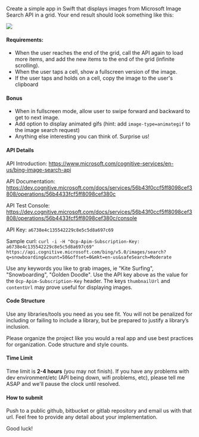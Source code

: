 Create a simple app in Swift that displays images from Microsoft Image Search API in a grid. Your end result should look something like this: 

![](https://ibin.co/w800/3HxuRngzqR0N.png)

#### Requirements:

- When the user reaches the end of the grid, call the API again to load more items, and add the new items to the end of the grid (infinite scrolling).
- When the user taps a cell, show a fullscreen version of the image.
- If the user taps and holds on a cell, copy the image to the user's clipboard

#### Bonus 

- When in fullscreen mode, allow user to swipe forward and backward to get to next image.
- Add option to display animated gifs (hint: add `image-type=animategif` to the image search request)
- Anything else interesting you can think of. Surprise us!

#### API Details

API Introduction: 
https://www.microsoft.com/cognitive-services/en-us/bing-image-search-api 

API Documentation:
https://dev.cognitive.microsoft.com/docs/services/56b43f0ccf5ff8098cef3808/operations/56b4433fcf5ff8098cef380c

API Test Console:
https://dev.cognitive.microsoft.com/docs/services/56b43f0ccf5ff8098cef3808/operations/56b4433fcf5ff8098cef380c/console

API Key: 
`a6738e4c135542229c8e5c5d8a697c69`

Sample curl: 
`curl -i -H "Ocp-Apim-Subscription-Key: a6738e4c135542229c8e5c5d8a697c69" https://api.cognitive.microsoft.com/bing/v5.0/images/search?q=snowboarding&count=50&offset=0&mkt=en-us&safeSearch=Moderate`

Use any keywords you like to grab images, ie "Kite Surfing", "Snowboarding", "Golden Doodle". Use the API key above as the value for the `Ocp-Apim-Subscription-Key` header. The keys `thumbnailUrl` and `contentUrl` may prove useful for displaying images.

#### Code Structure

Use any libraries/tools you need as you see fit. You will not be penalized for including or failing to include a library, but be prepared to justify a library’s inclusion.

Please organize the project like you would a real app and use best practices for organization. Code structure and style counts.

#### Time Limit

Time limit is __2-4 hours__ (you may not finish). If you have any problems with dev environment/etc (API being down, wifi problems, etc), please tell me ASAP and we'll pause the clock until resolved. 

#### How to submit

Push to a public github, bitbucket or gitlab repository and email us with that url. Feel free to provide any detail about your implementation.

Good luck!
